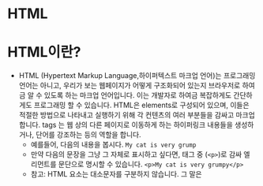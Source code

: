 # **HTML**

 # **HTML이란?**

  - HTML (Hypertext Markup Language,하이퍼텍스트 마크업 언어)는 프로그래밍 언어는 아니고, 우리가 보는 웹페이지가 어떻게 구조화되어 있는지 브라우저로 하여금 알 수 있도록 하는 마크업 언어입니다. 이는 개발자로 하여금 복잡하게도 간단하게도 프로그래밍 할 수 있습니다. HTML은 elements로 구성되어 있으며, 이들은 적절한 방법으로 나타내고 실행하기 위해 각 컨텐츠의 여러 부분들을 감싸고 마크업 합니다. tags 는 웹 상의 다른 페이지로 이동하게 하는 하이퍼링크 내용들을 생성하거나, 단어를 강조하는 등의 역할을 합니다. 
    - 예를들어, 다음의 내용을 봅시다.
    `My cat is very grump`
     - 만약 다음의 문장을 그냥 그 자체로 표시하고 싶다면, 태그 중 (`<p>`)로 감싸 엘리먼트를 문단으로 명시할 수 있습니다.
     `<p>My cat is very grumpy</p>`
      + 참고: HTML 요소는 대소문자를 구분하지 않습니다. 그 말은 <title> 요소는 <title>, <TITLE>, <Title>, <TiTlE> 들과 같이 사용할 수 있습니다. 하지만 대게는  가독성과 기타 이유때문에 소문자로 작성합니다.

--------------------------------
# __HTML 요소(Element)의 구조__

 ![ghgh](https://developer.mozilla.org/en-US/docs/Learn/HTML/Introduction_to_HTML/Getting_started/grumpy-cat-small.png)
  - 엘리먼트의 주요 부분은 다음과 같습니다.
  
  1. 여는 태그(Opening tag)
    - 이것은 요소의 이름과(이 경우 p), 열고 닫는 꺽쇠 괄호로 구성됩니다. 요소가 시작(이 경우 단락의 시작 부분)부터 효과가 적용되기 시작합니다.
 
  2. 닫는 태그(Closing tag)
     - 이것은 요소의 이름 앞에 슬래시(/)가 있는것을 제외하면 여는 태그(opening tag)와 같습니다. 이것은 요소의 끝(이 경우 단락의 끝 부분)에 위치합니다. 닫는 태그를 적어주지 않는 것은 흔한 초심자의 오류이며, 이것은 이상한 결과를 낳게됩니다.
  
  3. 내용(Content)
    - 요소의 내용이며, 이 경우 단순한 텍스트이다.
  
  4. 요소(Element)
    - 여는 태그, 닫는 태그, 내용을 통틀어 요소(element)라고한다.

<br>

 1. **실습: 첫 번째 HTML 요소 만들어보기**
  
 +  Input 영역 아래의 줄을 <em> 과 </em> 태그를 이용해서 감싸 보세요. (줄의 앞에 요소를 열기위해 <em>태그를, 뒤에는 요소를 닫기위해 </em>태그를 두세요.) — 이것은 그 줄에 이탤릭강조효과를 줍니다! 여러분이 수정하는 결과는 실시간으로 Output 영역에서 볼 수 있습니다.
   
  +   만약 실수를 했다면, 언제든지 Reset 버튼을 눌러서 초기화 할 수 있습니다. 만약 아무래도 답을 모르겠다면, Show solution 버튼을 이용해서 답을 볼 수 있습니다.

<br>

# 2. __포함(내포:內包)된 요소(Nesting elements)__

     -  요소 안에 다른 요소가 들어갈 수 있습니다. 그런 요소는 내포되었다고 표현합니다. "고양이가 매우 사납다" 라는 문단을 강조하기 위해서, '매우'라는 단어를 강조하는 <strong> 요소를 중첩해서 사용할 수 있습니다.

         `<p>My cat is <strong>very</strong> grumpy.</p>`
       
        -  요소 내표를 위해서는 확인해야 할 것이 있습니다. 위의 예제에서는 p 요소가 먼저 열렸고, 그리고 strong 요소가 열렸습니다. 그렇기 때문에 strong 요소가 먼저 닫힌 후에 p 요소가 닫혀야 합니다. 아래와 같은 문장은 중첩(重疊 : 서로 포개어(overlap 또는 stacking) 지거나, 엇갈려 겹쳐짐)되었으므로 잘못된 문장입니다

        `<p>My cat is <strong>very grumpy.</p></strong>`
     -  요소 내포을 위해서, 내포되어 지는 요소는 다른 요소 속에서 열고 닫혀야 하며 다른 요소를 포함시키는 요소는 그 바깥에서 열고 닫혀야 합니다. 위의 잘못된 예제와 같이 내포가 제대로 되지 않았을 경우엔 웹 브라우저가 임의로 결과를 보일 것이며, 그것은 원치않는 것일 수 있습니다. 그런데 잘못 된 내포에도 불구하고 어떤 브라우저에서 이상없이 보일 수도 있습니다. 하지만 그 것은 그저 그 브라우저가 문법에 흐물흐물(permittable)해서 웬만한 오류는 자체 수정해서 브라우저 창에 rendering해주기 때문일 뿐 입니다. '웬만한 오류는 알아서 처리해 준다.' 는 부분에서 초보자는 특히 주의해야 합니다.

<br>

# 3. __블럭 레벨 요소 vs 인라인 요소(Block versus inline elements)__

     * HTML에는 두가지 종류의 요소(Element) 가 있습니다. 블록 레벨 요소(Block level element) 와 인라인 요소(Inline element) 입니다.

   -  블록 레벨 요소(Block-level elements) 
     - 웹페이지 상에 블록(Block)을 만드는 요소입니다. 블록 레벨 요소는 앞뒤 요소 사이에 새로운 줄(Line)을 만들고 나타납니다. 즉 블록 레벨 요소 이전과 이후 요소사이의 줄을 바꿉니다. 블록 레벨 요소는 일반적으로 페이지의 구조적 요소를 나타낼 때 사용됩니다. 예를 들어 개발자는 블록 레벨 요소를 사용하여 단락(Paragraphs), 목록(lists), 네비게이션 메뉴(Navigation Menus), 꼬리말(Footers) 등을 표현할 수 있습니다. 블록 레벨 요소는 인라인 요소(Inline elements)에 중첩될(Nested inside)수 없습니다. 그러나 블록 레벨 요소는 다른 블록 레벨 요소에 중첩될 수 있습니다.

   -  인라인 요소(Inline elements)
     - 상 블록 레벨 요소내에 포함되어 있습니다. 인라인 요소는 문서의 한 단락같은 큰 범위에는 적용될 수 없고 문장, 단어 같은 작은 부분에 대해서만 적용될 수 있습니다. 인라인 요소는 새로운 줄(Line)을 만들지 않습니다. 즉 인라인 요소를 작성하면 그것을 작성한 단락내에 나타나게 됩니다. 예를 들어, 인라인 요소에는 하이퍼링크를 정의하는 요소인 <a> , 텍스트(Text)를 강조하는 요소인 <em>,<strong> 등이 있습니다.
   
    + 다음 예시를 봅시다

    `<em>first</em><em>second</em><em>third</em>`

     `<p>fourth</p><p>fifth</p><p>sixth</p>`

   + <em> 은 인라인 요소(inline element) 이므로, 밑에서 보실 수 있듯이, 처음 세 개의 요소는 서로 같은 줄에, 사이에 공백이 없이 위치합니다. 한편, <p> 는 블록 레벨 요소이므로, 각 요소들은 새로운 줄에 나타나며, 위와 아래에 여백이 있습니다 (여백은 브라우저가 문단에 적용하는 기본 CSS styling 때문에 적용됩니다).

    `firstsecondthird`
    
    `fourth`

    `fifth`

    `sixth`

<br>

# **빈 요소(Empty elements)**
  - 모든 요소가 위에 언급된 여는 태그, 내용, 닫는 태그 패턴을 따르는 것은 아닙니다. 주로 문서에 무언가를 첨부하기 위해 단일 태그(Single tag)를 사용하는 요소도 있습니다. 예를 들어 <img> 요소는 해당 위치에 이미지를 삽입하기 위한 요소입니다:

'<img src="https://raw.githubusercontent.com/mdn/beginner-html-site/gh-pages/images/firefox-icon.png">'

   - 위에 대한 결과는 다음과 같이 나올 것입니다
<img src="https://raw.githubusercontent.com/mdn/beginner-html-site/gh-pages/images/firefox-icon.png">
   
 + 참고: 빈 요소는 가끔 Void 요소로 불리기도 합니다
 
--------------------------------------------
# __속성(Attributes)__
  
   +  요소는 아래 이미지와 같이 속성을 가질 수 있습니다
![ghgh](https://developer.mozilla.org/en-US/docs/Learn/HTML/Introduction_to_HTML/Getting_started/grumpy-cat-attribute-small.png "html 빈 요소")

   + 속성은 요소에 실제론 나타내고 싶지 않지만 추가적인 내용을 담고 싶을 때 사용합니다. 위에는 나중에 스타일에 관련된 내용이나 기타 내용을 위해 해당 목표를 구분할 수 있는 class 속성을 부여했습니다.

    + 속성을 사용할 때에는 아래 내용을 지켜야 합니다.

        1. 요소 이름 다음에 바로 오는 속성은 요소 이름과 속성 사이에 공백이 있어야 되고, 하나 이상의 속성들이 있는 경우엔 속성 사이에 공백이 있어야 합니다.

         2. 속성 이름 다음엔 등호(=)가 붙습니다.

         3. 속성 값은 열고 닫는 따옴표로 감싸야 합니다.

<br>

# __실습: 요소에 속성 추가하기__

 - 또다른 요소 중 하나인 <a> 요소는 "anchor"를 의미하는데, 닻이 배를 항구로 연결하듯 텍스트를 감싸서 하이퍼링크로 만듭니다. 이 요소는 여러 속성을 가질 수 있지만 아래에 있는 두 개가 주로 사용됩니다

     `href`
  - 이 속성에는 당신이 연결하고자 하는 웹 주소를 지정합니다. 그 예로, href="https://www.mozilla.org/".

   `title `
 - title 속성은 링크에 대한 추가 정보를 나타냅니다. 그 예로, title="The Mozilla homepage". 이 내용은 링크 위로 마우스를 옮겼을 때 나타날 것입니다.

    `target `
 - target 속성은 링크가 어떻게 열릴 것인지를 지정합니다. 예를 들어, target="_blank" 는 링크를 새 탭에서 보여줍니다. 당신이 현재 탭에서 링크를 보여주고싶다면 이 속성을 생략하면 됩니다.

    + 당신이 즐겨 찾는 웹 사이트에 대한 링크를 만들기 위해 아래 입력 영역에서 행을 편집해 봅시다. 첫 번째로, <a> 요소를 추가합니다. 다음으로 href 속성과 title 속성을 추가합니다. 마지막으로 새 탭에서 링크를 열도록 target 속성을 지정합니다. 당신은 출력 영역에서 수정사항이 바로 변경되는 것을 볼 수 있습니다. 링크 위에 마우스를 올리면 title 속성 내용이 보여지고, 클릭하면 href 요소의 웹 주소로 이동할 것입니다. 각 요소의 이름과 그 값 사이에는 빈 칸이 필요하다는 것을 기억해야 합니다.

    + 만약 실수했다면 Reset 버튼을 눌러 처음으로 돌아갈 수 있습니다. 도움이 필요한 경우에는 답을 Show solution 버튼을 눌러 정답을 볼 수 있습니다.

<br>

# __참과 거짓 속성(Boolean attributes)__

 - 때때로 값이 없는 속성을 볼 수 있을텐데 이것은 허용되는 것입니다. 이를 불 속성이라고 하며, 일반적으로 그 속성의 이름과 동일한 하나의 값만을 가질 수 있습니다. 예를 들어 disabled 속성을 양식 입력 요소에 할당하면 사용자가 데이터를 입력할 수 없도록 비활성화(회색으로 표시) 할 수 있습니다.

  `<input type="text" disabled="disabled">`

  이것은 다음과 같이 줄여쓸 수 있습니다. (당신이 참고할 수 있도록 비활성화를 하지 않은 형태도 포함했습니다.)

`<input type="text" disabled>`

 `<input type="text">`

 - 이 둘은 다음과 같은 결과를 보여줍니다.

 <br>

 # __속성값의 따옴표 생략__
  
  - 웹을 둘러보면 따옴표가 없는 속성값을 포함한 온갖 이상한 마크업 스타일을 볼 것입니다. 어떤 상황에선 이런 것이 허용되지만, 다른 상황에서는 당신의 마크업 형식을 망쳐버립니다. 이전에 작성한 코드에서 우리는 href 속성만 있는 기본적인 버전을 작성했습니다.

   `<a href=https://www.mozilla.org/>favorite website</a>`
 
  -  하지만 여기에 title 속성을 추가하면 문제가 발생합니다.

   `<a href=https://www.mozilla.org/ title=The Mozilla homepage>favorite website</a>`

 - 이 때 브라우저는 당신의 마크업을 잘못 해석해서 title이 세 개의 속성값을 가진다고 생각할 것입니다. title 속성값 "The"와 두 개의 불 속성값 Mozilla, homepage라고 말이죠. 이 것은 우리가 의도한 것도 아닐 뿐더러 아래의 예시처럼 오류가 발생하거나 예상치 못한 동작을 할 수도 있습니다. 링크 위에 마우스를 올려 title이 어떻게 보이는지 확인해 보세요.
 
